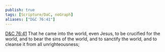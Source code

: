 ```yaml
---
publish: true
tags: [Scripture/DaC, noGraph]
aliases: ["D&C 76:41"]
---
```

[D&C 76:41](https://churchofjesuschrist.org/study/scriptures/dc-testament/dc/76?lang=eng&id=p41#p41) That he came into the world, even Jesus, to be crucified for the world, and to bear the sins of the world, and to sanctify the world, and to cleanse it from all unrighteousness;
